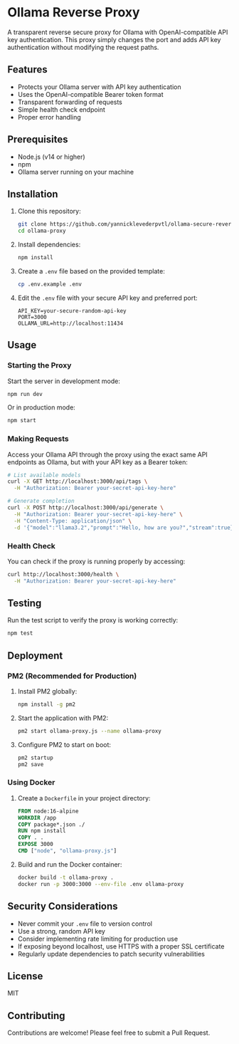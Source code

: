 # Ollama Reverse Proxy

A transparent reverse secure proxy for Ollama with OpenAI-compatible API key authentication. This proxy simply changes the port and adds API key authentication without modifying the request paths.

## Features

- Protects your Ollama server with API key authentication
- Uses the OpenAI-compatible Bearer token format
- Transparent forwarding of requests
- Simple health check endpoint
- Proper error handling

## Prerequisites

- Node.js (v14 or higher)
- npm
- Ollama server running on your machine

## Installation

1. Clone this repository:
   ```bash
   git clone https://github.com/yannicklevederpvtl/ollama-secure-reverse-proxy.git
   cd ollama-proxy
   ```

2. Install dependencies:
   ```bash
   npm install
   ```

3. Create a `.env` file based on the provided template:
   ```bash
   cp .env.example .env
   ```

4. Edit the `.env` file with your secure API key and preferred port:
   ```
   API_KEY=your-secure-random-api-key
   PORT=3000
   OLLAMA_URL=http://localhost:11434
   ```

## Usage

### Starting the Proxy

Start the server in development mode:
```bash
npm run dev
```

Or in production mode:
```bash
npm start
```

### Making Requests

Access your Ollama API through the proxy using the exact same API endpoints as Ollama, but with your API key as a Bearer token:

```bash
# List available models
curl -X GET http://localhost:3000/api/tags \
  -H "Authorization: Bearer your-secret-api-key-here"

# Generate completion
curl -X POST http://localhost:3000/api/generate \
  -H "Authorization: Bearer your-secret-api-key-here" \
  -H "Content-Type: application/json" \
  -d '{"model":"llama3.2","prompt":"Hello, how are you?","stream":true}'
```

### Health Check

You can check if the proxy is running properly by accessing:
```bash
curl http://localhost:3000/health \
  -H "Authorization: Bearer your-secret-api-key-here"
```

## Testing

Run the test script to verify the proxy is working correctly:
```bash
npm test
```

## Deployment

### PM2 (Recommended for Production)

1. Install PM2 globally:
   ```bash
   npm install -g pm2
   ```

2. Start the application with PM2:
   ```bash
   pm2 start ollama-proxy.js --name ollama-proxy
   ```

3. Configure PM2 to start on boot:
   ```bash
   pm2 startup
   pm2 save
   ```

### Using Docker

1. Create a `Dockerfile` in your project directory:
   ```dockerfile
   FROM node:16-alpine
   WORKDIR /app
   COPY package*.json ./
   RUN npm install
   COPY . .
   EXPOSE 3000
   CMD ["node", "ollama-proxy.js"]
   ```

2. Build and run the Docker container:
   ```bash
   docker build -t ollama-proxy .
   docker run -p 3000:3000 --env-file .env ollama-proxy
   ```

## Security Considerations

- Never commit your `.env` file to version control
- Use a strong, random API key
- Consider implementing rate limiting for production use
- If exposing beyond localhost, use HTTPS with a proper SSL certificate
- Regularly update dependencies to patch security vulnerabilities

## License

MIT

## Contributing

Contributions are welcome! Please feel free to submit a Pull Request.